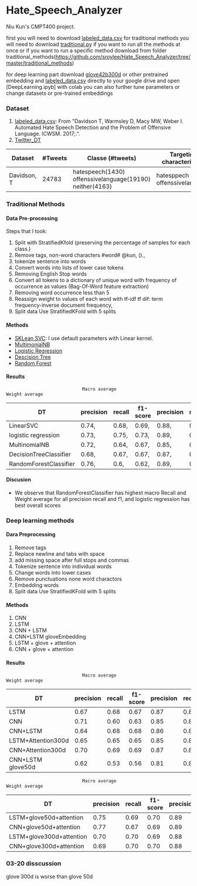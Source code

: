 # Hate_Speech_Analyzer

Niu Kun's CMPT400 project.

first you will need to download [labeled_data.csv](https://github.com/sroylee/Hate_Speech_Analyzer/blob/master/labeled_data.csv)
for traditional methods you will need to download [traditional.py](https://github.com/sroylee/Hate_Speech_Analyzer/blob/master/traditional.pyhttps://github.com/sroylee/Hate_Speech_Analyzer/blob/master/traditional.py) if you want to run all the methods at once or if you want to run a specific method download from folder traditional_methods(https://github.com/sroylee/Hate_Speech_Analyzer/tree/master/traditional_methods)

for deep learning part download [glove42b300d](https://www.kaggle.com/yutanakamura/glove42b300dtxt/download/IjFbsoZLA4Kd36Ryfr4i%2Fversions%2FldcMwWdW7Qf8LQbPSaHX%2Ffiles%2Fglove.42B.300d.txt?datasetVersionNumber=1) or other pretrained embedding and [labeled_data.csv](https://github.com/sroylee/Hate_Speech_Analyzer/blob/master/labeled_data.csv) directly to your google drive 
and open [DeepLearning.ipyb] with colab you can also further tune parameters or change datasets or pre-trained embeddings 

### Dataset
1. [labeled_data.csv](https://github.com/t-davidson/hate-speech-and-offensive-language): From "Davidson T, Warmsley D, Macy MW, Weber I. Automated Hate Speech Detection and the                                                        Problem of Offensive Language. ICWSM. 2017;.". 
2. [Twitter_DT](https://www.google.com)

|Dataset | #Tweets | Classe (#tweets)| Targeting characteristics|
|--------|---------|-----------------|--------------------------|
|Davidson, T| 24783|hatespeech(1430) offenssivelanguage(19190)  neither(4163) |hatesppech and offenssivelanguage|

### Traditional Methods

#### Data Pre-processing
Steps that I took:
1. Split with StratifiedKfold (preserving the percentage of samples for each class.)
2. Remove tags, non-word characters    #word#  @kun, ().,
3. tokenize sentence into words
4. Convert words into lists of lower case tokens
5. Removing English Stop words  
6. Convert all tokens to a dictionary of unique word with frequency of occurrence as values (Bag-Of-Word feature extraction)
7. Removing word occurrence less than 5
8. Reassign weight to values of each word with tf-idf
    tf dif: term frequency-inverse document frequency,
9. Split data Use StratifiedKFold with 5 splits

#### Methods
- [SKLean SVC](https://scikit-learn.org/stable/modules/generated/sklearn.svm.SVC.html): I use default parameters with Linear kernel.
- [MultimonialNB](https://scikit-learn.org/stable/modules/generated/sklearn.naive_bayes.MultinomialNB.html#sklearn.naive_bayes.MultinomialNB)
- [Logistic Regression](https://scikit-learn.org/stable/modules/generated/sklearn.linear_model.LogisticRegression.html)
- [Descision Tree](https://scikit-learn.org/stable/modules/generated/sklearn.tree.DecisionTreeClassifier.html)
- [Random Forest](https://scikit-learn.org/stable/modules/generated/sklearn.ensemble.RandomForestClassifier.html)


#### Results

                                 Macro average                                 Weight average

|DT   |  precision   | recall  |   f1-score  |  precision |  recall  |   f1-score |
|--------|---------|---------|-----------|-------------|--------|---------|
|LinearSVC |  0.74,     |   0.68,    |  0.69,     |  0.88,     |   0.9,   |     0.88 |
logistic regression  | 0.73, | 0.75,  |0.73, | 0.89, | 0.90,  |0.89 |
MultinomialNB | 0.72,| 0.64,| 0.67,| 0.85,| 0.85 | 0.81|
DecisionTreeClassifier |0.68,| 0.67, |0.67, |0.87, |0.88, |0.87|
RandomForestClassifier|  0.76,| 0.6,| 0.62,| 0.89,| 0.90,| 0.89|


      
      

#### Discusion
- We observe that RandomForestClassifier has highest macro Recall and Weight average for all precision recall and f1, and logistic regression has best overall scores


### Deep learning methods

#### Dara Preprocessing
1. Remove tags 
2. Replace newline and tabs with space
3. add missing space after full stops and commas
4. Tokenize sentence into individual words
5. Change words into lower cases
6. Remove punctuations none word charactors
7. Embedding words
8. Split data Use StratifiedKFold with 5 splits

#### Methods
1. CNN
2. LSTM
3. CNN + LSTM
4. CNN+LSTM gloveEmbedding
5. LSTM + glove + attention
6. CNN + glove + attention

#### Results

                                 Macro average                                 Weight average

|DT   |  precision   | recall  |   f1-score  |  precision |  recall  |   f1-score |
|--------|---------|---------|-----------|-------------|--------|---------|
|LSTM| 0.67   |   0.68   |   0.67 | 0.87 |     0.86   |   0.86|
|CNN  |0.71   |   0.60   |   0.63| 0.85  |    0.85 |     0.85|
|CNN+LSTM  | 0.64| 0.68| 0.68| 0.86 |0.84|0.85|
|LSTM+Attention300d|0.65|0.65|0.65|0.85|0.84|0.85|
|CNN+Attention300d|0.70|0.69|0.69|0.87|0.88|0.88|
|CNN+LSTM glove50d|0.62|0.53|0.56|0.81|0.82|0.80|

                                 Macro average                                 Weight average

|DT   |  precision   | recall  |   f1-score  |  precision |  recall  |   f1-score |
|--------|---------|---------|-----------|-------------|--------|---------|
|LSTM+glove50d+attention| 0.75   |   0.69   |   0.70 | 0.89 |     0.90   |   0.89|
|CNN+glove50d+attention |0.77   |   0.67   |   0.69| 0.89  |    0.90 |     0.89|
|LSTM+glove300d+attention|0.70|0.70|0.69 |0.88|0.88|0.88|
|CNN+glove300d+attention|0.69|0.70|0.70|0.88|0.87|0.87|

### 03-20 disscussion
glove 300d is worse than glove 50d







